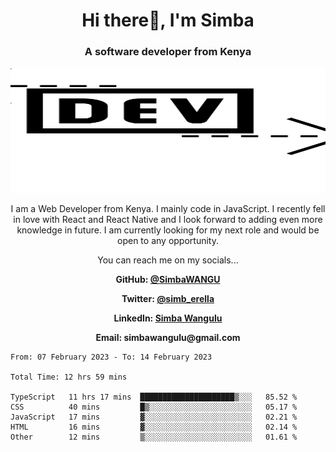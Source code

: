 
<h1 align="center"> Hi there👋, I'm Simba</h1>
<h3 align="center">A software developer from Kenya</h3>

<img src="/arrow-svgrepo-com.svg" margin="auto" width="100%" height="200px">


<p align="center">I am a Web Developer from Kenya. I mainly code in JavaScript. I recently fell in love with React and React Native and I look forward to adding even more knowledge in future. I am currently looking for my next role and would be open to any opportunity.</p>

<p align="center">You can reach me on my socials... </p>

<div align="center">

__<p>  GitHub: [@SimbaWANGU](https://github.com/SimbaWANGU)__  </p>
__<p> Twitter: [@simb_erella](https://twitter.com/simb_erella)__ </p>
__<p> LinkedIn: [Simba Wangulu](https://www.linkedin.com/in/simba-wangulu/)__ </p>
__<p> Email: simbawangulu@gmail.com__ </p>

</div>

<!--START_SECTION:waka-->

```text
From: 07 February 2023 - To: 14 February 2023

Total Time: 12 hrs 59 mins

TypeScript   11 hrs 17 mins  █████████████████████▒░░░   85.52 %
CSS          40 mins         █▒░░░░░░░░░░░░░░░░░░░░░░░   05.17 %
JavaScript   17 mins         ▓░░░░░░░░░░░░░░░░░░░░░░░░   02.21 %
HTML         16 mins         ▓░░░░░░░░░░░░░░░░░░░░░░░░   02.14 %
Other        12 mins         ▒░░░░░░░░░░░░░░░░░░░░░░░░   01.61 %
```

<!--END_SECTION:waka-->
